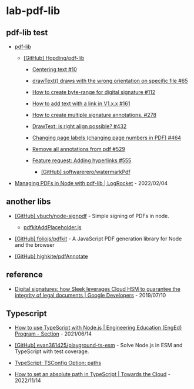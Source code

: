# lab-pdf-lib

## pdf-lib test

- [pdf-lib](https://pdf-lib.js.org/)

  - [[GitHub] Hopding/pdf-lib](https://github.com/Hopding/pdf-lib)

    - [Centering text #10](https://github.com/Hopding/pdf-lib/issues/10#issuecomment-593108695)

    - [drawText() draws with the wrong orientation on specific file #65](https://github.com/Hopding/pdf-lib/issues/65#issuecomment-794934192)

    - [How to create byte-range for digital signature #112](https://github.com/Hopding/pdf-lib/issues/112#issuecomment-1049456413)

    - [How to add text with a link in V1.x.x #161](https://github.com/Hopding/pdf-lib/issues/161#issuecomment-523186749)

    - [How to create multiple signature annotations. #278](https://github.com/Hopding/pdf-lib/issues/278)

    - [DrawText: is right align possible? #432](https://github.com/Hopding/pdf-lib/issues/432#issuecomment-622980468)

    - [Changing page labels (changing page numbers in PDF) #464](https://github.com/Hopding/pdf-lib/issues/464#issuecomment-643834048)

    - [Remove all annotations from pdf #529](https://github.com/Hopding/pdf-lib/issues/529#issuecomment-658796886)

    - [Feature request: Adding hyperlinks #555](https://github.com/Hopding/pdf-lib/issues/555)

      - [[GitHub] softwarerero/watermarkPdf](https://github.com/softwarerero/watermarkPdf)

- [Managing PDFs in Node with pdf-lib | LogRocket](https://blog.logrocket.com/managing-pdfs-node-pdf-lib/) - 2022/02/04

## another libs

- [[GitHub] vbuch/node-signpdf](https://github.com/vbuch/node-signpdf) - Simple signing of PDFs in node.

  - [pdfkitAddPlaceholder.js](https://github.com/vbuch/node-signpdf/blob/master/src/helpers/pdfkitAddPlaceholder.js)

- [[GitHub] foliojs/pdfkit](https://github.com/foliojs/pdfkit) - A JavaScript PDF generation library for Node and the browser

- [[GitHub] highkite/pdfAnnotate](https://github.com/highkite/pdfAnnotate)

## reference

- [Digital signatures: how Sleek leverages Cloud HSM to guarantee the integrity of legal documents | Google Developers](https://medium.com/google-developers/digital-signatures-how-sleek-leverages-cloud-hsm-to-guarantee-the-integrity-of-legal-documents-a7bd3b82faf6) - 2019/07/10

## Typescript

- [How to use TypeScript with Node.js | Engineering Education (EngEd) Program - Section](https://www.section.io/engineering-education/how-to-use-typescript-with-nodejs/) - 2021/06/14

- [[GitHub] evan361425/playground-ts-esm](https://github.com/evan361425/playground-ts-esm) - Solve Node.js in ESM and TypeScript with test coverage.

- [TypeScript: TSConfig Option: paths](https://www.typescriptlang.org/tsconfig#paths)

- [How to set an absolute path in TypeScript | Towards the Cloud](https://towardsthecloud.com/set-absolute-path-typescript) - 2022/11/14
